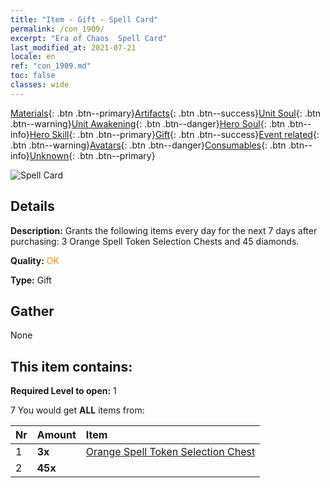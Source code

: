 ```yaml
---
title: "Item - Gift - Spell Card"
permalink: /con_1909/
excerpt: "Era of Chaos  Spell Card"
last_modified_at: 2021-07-21
locale: en
ref: "con_1909.md"
toc: false
classes: wide
---
```

 [Materials](/Items/){: .btn .btn--primary}[Artifacts](/Items/Artifacts/){: .btn .btn--success}[Unit Soul](/Items/UnitSoul/){: .btn .btn--warning}[Unit Awakening](/Items/UnitAwakening/){: .btn .btn--danger}[Hero Soul](/Items/HeroSoul/){: .btn .btn--info}[Hero Skill](/Items/HeroSkill/){: .btn .btn--primary}[Gift](/Items/Gift/){: .btn .btn--success}[Event related](/Items/Events/){: .btn .btn--warning}[Avatars](/Items/Avatars/){: .btn .btn--danger}[Consumables](/Items/Consumables/){: .btn .btn--info}[Unknown](/Items/Unknown/){: .btn .btn--primary}

 ![Spell Card](/images/t/i_907532.png)

## Details
 **Description:** Grants the following items every day for the next 7 days after purchasing: 3 Orange Spell Token Selection Chests and 45 diamonds.

 **Quality:** <span style="color: #FF8C00">OK</span>

 **Type:** Gift

## Gather

  None

## This item contains:

 **Required Level to open:** 1

 7 You would get **ALL** items  from:

  | Nr | Amount |     Item    |
  |:---|:-------|:------------|
  | 1 |  **3x** | [Orange Spell Token Selection Chest](/Items/con_1914/) |  | 
  | 2 |  **45x** | <i class="fas fa-gem"/> |  | 
